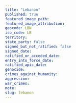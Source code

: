 ```yaml
---
title: "Lebanon"
published: true
featured_image_path:
featured_image_attribution:
geocode: LBN
iso_code: LB
territory:
state_party: false
signed_but_not_ratified: false
signed_date:
ratified_or_acceded_date:
entry_into_force_date:
ratified_apic_date:
genocide:
crimes_against_humanity:
aggression:
war_crimes:
note:
slug: lebanon
---
```

